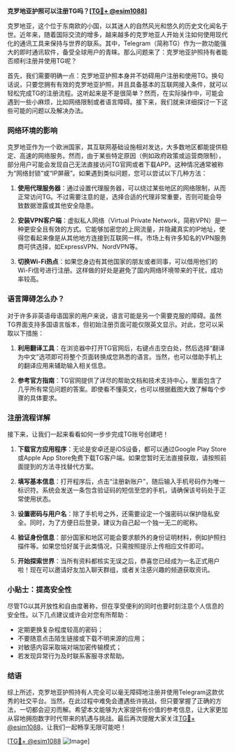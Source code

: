 **克罗地亚护照可以注册TG吗？[[TG💪+ @esim1088](https://t.me/s/esim1088)]**

克罗地亚，这个位于东南欧的小国，以其迷人的自然风光和悠久的历史文化闻名于世。近年来，随着国际交流的增多，越来越多的克罗地亚人开始关注如何使用现代化的通讯工具来保持与世界的联系。其中，Telegram（简称TG）作为一款功能强大的即时通讯软件，备受全球用户的青睐。那么问题来了：克罗地亚护照持有者能否顺利注册并使用TG呢？

首先，我们需要明确一点：克罗地亚护照本身并不妨碍用户注册和使用TG。换句话说，只要您拥有有效的克罗地亚护照，并且具备基本的互联网接入条件，就可以轻松完成TG的注册流程。这听起来是不是很简单？然而，在实际操作中，可能会遇到一些小麻烦，比如网络限制或者语言障碍。接下来，我们就来详细探讨一下这些可能的问题以及解决办法。

### 网络环境的影响

克罗地亚作为一个欧洲国家，其互联网基础设施相对发达，大多数地区都能提供稳定、高速的网络服务。然而，由于某些特定原因（例如政府政策或运营商限制），部分用户可能会发现自己无法直接访问TG官网或者下载APP。这种情况通常被称为“网络封锁”或“IP屏蔽”。如果遇到类似问题，您可以尝试以下几种方法：

1. **使用代理服务器**：通过设置代理服务器，可以绕过某些地区的网络限制，从而正常访问TG。不过需要注意的是，选择合适的代理非常重要，否则可能会导致数据泄露或其他安全隐患。
   
2. **安装VPN客户端**：虚拟私人网络（Virtual Private Network，简称VPN）是一种更安全且有效的方式。它能够加密您的上网流量，并隐藏真实的IP地址，使得您看起来像是从其他地方连接到互联网一样。市场上有许多知名的VPN服务商可供选择，如ExpressVPN、NordVPN等。

3. **切换Wi-Fi热点**：如果您身边有其他国家的朋友或者同事，可以借用他们的Wi-Fi信号进行注册。这样做的好处是避免了国内网络环境带来的干扰，成功率较高。

### 语言障碍怎么办？

对于许多非英语母语国家的用户来说，语言可能是另一个需要克服的障碍。虽然TG界面支持多国语言版本，但初始注册页面可能仅限英文显示。对此，您可以采取以下措施：

1. **利用翻译工具**：在浏览器中打开TG官网后，右键点击空白处，然后选择“翻译为中文”选项即可将整个页面转换成您熟悉的语言。当然，也可以借助手机上的翻译应用来辅助输入相关信息。

2. **参考官方指南**：TG官网提供了详尽的帮助文档和技术支持中心，里面包含了几乎所有常见问题的答案。即使看不懂英文，也可以根据截图大致了解每个步骤的具体要求。

### 注册流程详解

接下来，让我们一起来看看如何一步步完成TG账号创建吧！

1. **下载官方应用程序**：无论是安卓还是iOS设备，都可以通过Google Play Store或Apple App Store免费下载TG客户端。如果您暂时无法直接获取，请按照前面提到的方法寻找替代方案。

2. **填写基本信息**：打开程序后，点击“注册新账户”，随后输入手机号码作为唯一标识符。系统会发送一条包含验证码的短信至您的手机，请确保该号码处于正常使用状态。

3. **设置密码与用户名**：除了手机号之外，还需要设定一个强密码以保护隐私安全。同时，为了方便日后登录，建议为自己起一个独一无二的昵称。

4. **验证身份信息**：部分国家和地区可能会要求额外的身份证明材料，例如护照扫描件等。如果您恰好属于此类情况，只需按照提示上传相应文件即可。

5. **开始探索世界**：当所有资料都核实无误之后，恭喜您已经成为一名正式用户啦！现在可以邀请好友加入聊天群组，或者关注感兴趣的频道获取资讯。

### 小贴士：提高安全性

尽管TG以其开放性和自由度著称，但在享受便利的同时也要时刻注意个人信息的安全性。以下几点建议或许会对您有所帮助：

- 定期更换复杂程度较高的密码；
- 不要随意点击陌生链接或下载不明来源的应用；
- 对敏感内容采取端对端加密传输模式；
- 若发现异常行为及时联系客服寻求帮助。

### 结语

综上所述，克罗地亚护照持有人完全可以毫无障碍地注册并使用Telegram这款优秀的社交平台。当然，在此过程中难免会遭遇些许挑战，但只要掌握了正确的方法，一切都会迎刃而解。希望本文能够为大家提供有价值的参考信息，让大家更加从容地拥抱数字时代带来的机遇与挑战。最后再次提醒大家关注[TG💪+ @esim1088](https://t.me/s/esim1088)，让我们一起畅享无限可能吧！

[[TG💪+ @esim1088](https://t.me/s/esim1088) ![Image](https://i.postimg.cc/4NQfJmqS/Snipaste-2025-05-13-00-14-12.png)]